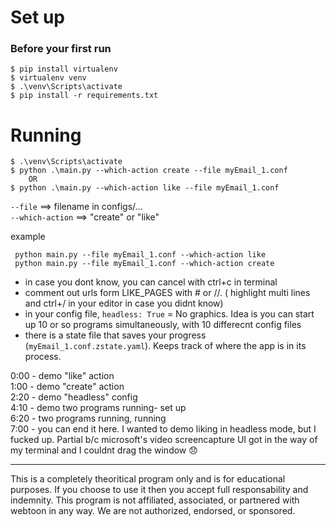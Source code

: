 # Set up  
### Before your first run  
  
```  
$ pip install virtualenv  
$ virtualenv venv  
$ .\venv\Scripts\activate
$ pip install -r requirements.txt  
```  
  
# Running   
  
```  
$ .\venv\Scripts\activate
$ python .\main.py --which-action create --file myEmail_1.conf  
    OR  
$ python .\main.py --which-action like --file myEmail_1.conf  
```  
  
`--file` ==> filename in configs/...  
`--which-action` ==> "create" or "like"  

example
```
 python main.py --file myEmail_1.conf --which-action like
 python main.py --file myEmail_1.conf --which-action create
```


- in case  you dont know, you can cancel with ctrl+c in terminal
- comment out urls form LIKE_PAGES with # or //. ( highlight multi lines and ctrl+/ in your editor in case you didnt know)
- in your config file, `headless: True` = No graphics.  Idea is you can start up 10 or so programs simultaneously, with 10 differecnt config files
- there is a state file that saves your progress (`myEmail_1.conf.zstate.yaml`). Keeps track of where the app is in its process.

0:00 - demo "like" action  
1:00 - demo "create" action  
2:20 - demo "headless" config  
4:10 - demo two programs running- set up  
6:20 - two programs running, running  
7:00 - you can end it here. I wanted to demo liking in headless mode, but I fucked up. Partial b/c microsoft's video screencapture UI got in the way of my terminal and I couldnt drag the window 😞  



--- 
This is a completely theoritical program only and is for educational purposes. If you choose to use it then you accept full responsability and indemnity. This program is not affiliated, associated, or partnered with webtoon in any way. We are not authorized, endorsed, or sponsored.
